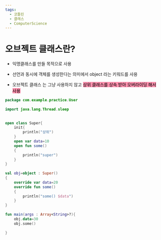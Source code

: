 ```yaml
---
tags:
  - 코틀린
  - 클래스
  - ComputerScience
---
```

# 오브젝트 클래스란?

- 익명클래스를 만들 목적으로 사용
-  선언과 동시에 객체를 생성한다는 의미에서 object 라는 키워드를 사용

- 오브젝트 클래스 는 그냥 사용하지 않고 <mark style="background: #FF5582A6;">상위 클래스를 상속 받아 오버라이딩 해서 사용</mark>


``` kotlin
package com.example.practice.User  
  
import java.lang.Thread.sleep  
  
  
open class Super{  
    init{  
        println("상위")  
    }  
    open var data=10  
    open fun some()  
    {  
        println("super")  
    }  
}  
  
val obj=object : Super()  
{  
    override var data=20  
    override fun some()  
    {  
        println("some() $data")  
    }  
}  
  
fun main(args : Array<String>?){  
    obj.data=30  
    obj.some()  
  
}
```

